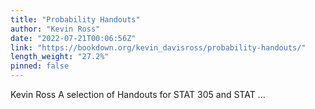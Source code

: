 ```yaml
---
title: "Probability Handouts"
author: "Kevin Ross"
date: "2022-07-21T00:06:56Z"
link: "https://bookdown.org/kevin_davisross/probability-handouts/"
length_weight: "27.2%"
pinned: false
---
```


Kevin Ross A selection of Handouts for STAT 305 and STAT ...
